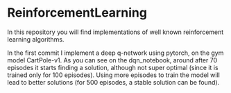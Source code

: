 # ReinforcementLearning
In this repository you will find implementations of well known reinforcement learning algorithms.

In the first commit I implement a deep q-network using pytorch, on the gym model CartPole-v1.
As you can see on the dqn_notebook, around after 70 episodes it starts finding a solution, although not super optimal (since it is trained only for 100 episodes).
Using more episodes to train the model will lead to better solutions (for 500 episodes, a stable solution can be found).
